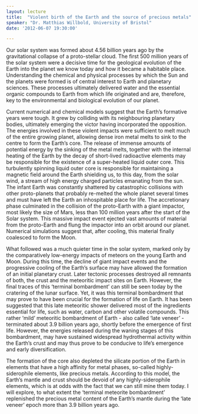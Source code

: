 ```yaml
---
layout: lecture
title:  "Violent birth of the Earth and the source of precious metals"
speaker: "Dr. Matthias Willbold, University of Bristol"
date: '2012-06-07 19:30:00'

---
```

Our solar system was formed about 4.56 billion years ago by the gravitational collapse of a proto-stellar cloud. The first 500 million years of the solar system were a decisive time for the geological evolution of the Earth into the planet we know today and how it became a habitable place. Understanding the chemical and physical processes by which the Sun and the planets were formed is of central interest to Earth and planetary sciences. These processes ultimately delivered water and the essential organic compounds to Earth from which life originated and are, therefore, key to the environmental and biological evolution of our planet.

Current numerical and chemical models suggest that the Earth’s formative years were tough. It grew by colliding with its neighbouring planetary bodies, ultimately emerging the victor having incorporated the opposition. The energies involved in these violent impacts were sufficient to melt much of the entire growing planet, allowing dense iron metal melts to sink to the centre to form the Earth’s core. The release of immense amounts of potential energy by the sinking of the metal melts, together with the internal heating of the Earth by the decay of short-lived radioactive elements may be responsible for the existence of a super-heated liquid outer core. This turbulently spinning liquid outer core is responsible for maintaining a magnetic field around the Earth shielding us, to this day, from the solar wind, a stream of high energy charged particles emanating from the sun. The infant Earth was constantly shattered by catastrophic collisions with other proto-planets that probably re-melted the whole planet several times and must have left the Earth an inhospitable place for life. The accretionary phase culminated in the collision of the proto-Earth with a giant impactor, most likely the size of Mars, less than 100 million years after the start of the Solar system. This massive impact event ejected vast amounts of material from the proto-Earth and flung the impactor into an orbit around our planet. Numerical simulations suggest that, after cooling, this material finally coalesced to form the Moon.

What followed was a much quieter time in the solar system, marked only by the comparatively low-energy impacts of meteors on the young Earth and Moon. During this time, the decline of giant impact events and the progressive cooling of the Earth’s surface may have allowed the formation of an initial planetary crust. Later tectonic processes destroyed all remnants of both, the crust and the meteoritic impact sites on Earth. However, the final traces of this ‘terminal bombardment’ can still be seen today by the cratering of the lunar surface. Yet, it was this terminal bombardment that may prove to have been crucial for the formation of life on Earth. It has been suggested that this late meteoritic shower delivered most of the ingredients essential for life, such as water, carbon and other volatile compounds. This rather ‘mild’ meteoritic bombardment of Earth - also called ‘late veneer’ - terminated about 3.9 billion years ago, shortly before the emergence of first life. However, the energies released during the waning stages of this bombardment, may have sustained widespread hydrothermal activity within the Earth’s crust and may thus prove to be conducive to life’s emergence and early diversification.

The formation of the core also depleted the silicate portion of the Earth in elements that have a high affinity for metal phases, so-called highly-siderophile elements, like precious metals. According to this model, the Earth’s mantle and crust should be devoid of any highly-siderophile elements, which is at odds with the fact that we can still mine them today. I will explore, to what extent the ‘terminal meteorite bombardment’ replenished the precious metal content of the Earth’s mantle during the ‘late veneer’ epoch more than 3.9 billion years ago.